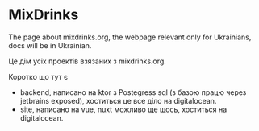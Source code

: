 # MixDrinks

The page about mixdrinks.org, the webpage relevant only for Ukrainians, docs will be in Ukrainian.

Це дім усіх проектів взязаних з mixdrinks.org.

Коротко що тут є 
- backend, написано на ktor з Postegress sql (з базою працю через jetbrains exposed), хоститься це все діло на digitalocean.
- site, написано на vue, nuxt можливо ще щось, хоститься на digitalocean.
